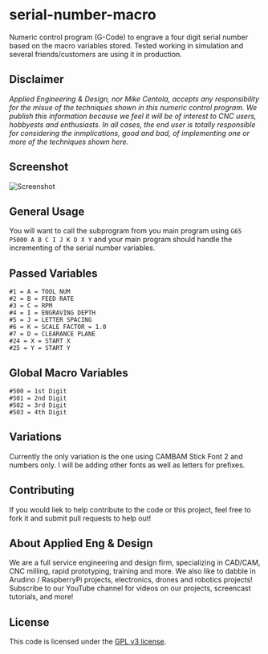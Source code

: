 # serial-number-macro
Numeric control program (G-Code) to engrave a four digit serial number based on the macro variables stored. Tested working in simulation and several friends/customers are using it in production.

## Disclaimer
*Applied Engineering & Design, nor Mike Centola, accepts any responsibility for the misue of the techniques shown in this numeric control program. We publish this information because we feel it will be of interest to CNC users, hobbyests and enthusiasts. In all cases, the end user is totally responsible for considering the inmplications, good and bad, of implementing one or more of the techniques shown here.*


## Screenshot
![Screenshot](http://i.imgur.com/oo9iCC8.jpg)

## General Usage
You will want to call the subprogram from you main program using `G65 P5000 A B C I J K D X Y` and your main program should handle the incrementing of the serial number variables. 

## Passed Variables
```
#1 = A = TOOL NUM
#2 = B = FEED RATE
#3 = C = RPM
#4 = I = ENGRAVING DEPTH
#5 = J = LETTER SPACING
#6 = K = SCALE FACTOR = 1.0
#7 = D = CLEARANCE PLANE
#24 = X = START X
#25 = Y = START Y
```


## Global Macro Variables
```
#500 = 1st Digit
#501 = 2nd Digit
#502 = 3rd Digit
#503 = 4th Digit
```


## Variations
Currently the only variation is the one using CAMBAM Stick Font 2 and numbers only. I will be adding other fonts as well as letters for prefixes.


## Contributing
If you would liek to help contribute to the code or this project, feel free to fork it and submit pull requests to help out!


## About Applied Eng & Design
We are a full service engineering and design firm, specializing in CAD/CAM, CNC milling, rapid prototyping, training and more.  We also like to dabble in Arudino / RaspberryPi projects, electronics, drones and robotics projects! Subscribe to our YouTube channel for videos on our projects, screencast tutorials, and more!

## License
This code is licensed under the [GPL v3 license](https://www.gnu.org/licenses/gpl-3.0.en.html).